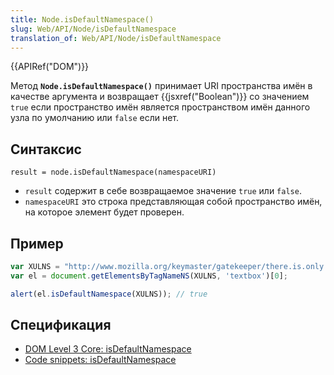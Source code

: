 ```yaml
---
title: Node.isDefaultNamespace()
slug: Web/API/Node/isDefaultNamespace
translation_of: Web/API/Node/isDefaultNamespace
---
```


{{APIRef("DOM")}}

Метод **`Node.isDefaultNamespace()`** принимает URI пространства имён в качестве аргумента и возвращает {{jsxref("Boolean")}} со значением `true` если пространство имён является пространством имён данного узла по умолчанию или `false` если нет.

## Синтаксис

```
result = node.isDefaultNamespace(namespaceURI)
```

- `result` содержит в себе возвращаемое значение `true` или `false`.
- `namespaceURI` это строка представляющая собой пространство имён, на которое элемент будет проверен.

## Пример

```js
var XULNS = "http://www.mozilla.org/keymaster/gatekeeper/there.is.only.xul";
var el = document.getElementsByTagNameNS(XULNS, 'textbox')[0];

alert(el.isDefaultNamespace(XULNS)); // true
```

## Спецификация

- [DOM Level 3 Core: isDefaultNamespace](http://www.w3.org/TR/DOM-Level-3-Core/core.html#Node3-isDefaultNamespace)
- [Code snippets: isDefaultNamespace](/ru/docs/Code_snippets/IsDefaultNamespace)
